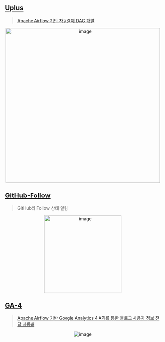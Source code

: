 ## [Uplus](https://github.com/Zerohertz/airflow-dags/blob/main/Util/Uplus.py)

> [Apache Airflow 기반 자동결제 DAG 개발](https://zerohertz.github.io/airflow-auto-payment/)

<div align = "center">
    <img width="500" alt="image" src="https://github-production-user-asset-6210df.s3.amazonaws.com/42334717/289230678-78a50a67-82f4-4b94-a90a-9e1f6841860d.png">
</div>

## [GitHub-Follow](https://github.com/Zerohertz/airflow-dags/blob/main/Util/GitHubFollow.py)

> GitHub의 Follow 상태 알림

<div align = "center">
    <img width="250" alt="image" src="https://github.com/Zerohertz/Zerohertz/assets/42334717/f2de9d94-7de3-4905-a4b3-69739a167d24">
</div>

## [GA-4](https://github.com/Zerohertz/airflow-dags/blob/main/Util/GA4-daily.py)

> [Apache Airflow 기반 Google Analytics 4 API를 통한 블로그 사용자 정보 전달 자동화](https://zerohertz.github.io/airflow-ga4-api/)

<div align = "center">
    <img alt="image" src="https://github-production-user-asset-6210df.s3.amazonaws.com/42334717/290219899-1c2c9e61-1344-4410-885a-c712cf9ccc81.png">
</div>
